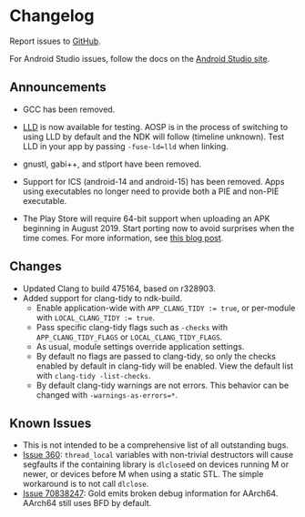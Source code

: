 Changelog
=========

Report issues to [GitHub].

For Android Studio issues, follow the docs on the [Android Studio site].

[GitHub]: https://github.com/android-ndk/ndk/issues
[Android Studio site]: http://tools.android.com/filing-bugs

Announcements
-------------

 * GCC has been removed.

 * [LLD](https://lld.llvm.org/) is now available for testing. AOSP is in the
   process of switching to using LLD by default and the NDK will follow
   (timeline unknown). Test LLD in your app by passing `-fuse-ld=lld` when
   linking.

 * gnustl, gabi++, and stlport have been removed.

 * Support for ICS (android-14 and android-15) has been removed. Apps using
   executables no longer need to provide both a PIE and non-PIE executable.

 * The Play Store will require 64-bit support when uploading an APK beginning in
   August 2019. Start porting now to avoid surprises when the time comes. For
   more information, see [this blog post](https://android-developers.googleblog.com/2017/12/improving-app-security-and-performance.html).

Changes
-------

 * Updated Clang to build 475164, based on r328903.
 * Added support for clang-tidy to ndk-build.
     * Enable application-wide with `APP_CLANG_TIDY := true`, or per-module with
       `LOCAL_CLANG_TIDY := true`.
     * Pass specific clang-tidy flags such as `-checks` with
       `APP_CLANG_TIDY_FLAGS` or `LOCAL_CLANG_TIDY_FLAGS`.
     * As usual, module settings override application settings.
     * By default no flags are passed to clang-tidy, so only the checks enabled
       by default in clang-tidy will be enabled. View the default list with
       `clang-tidy -list-checks`.
     * By default clang-tidy warnings are not errors. This behavior can be
       changed with `-warnings-as-errors=*`.

[clang-tidy]: http://clang.llvm.org/extra/clang-tidy/

Known Issues
------------

 * This is not intended to be a comprehensive list of all outstanding bugs.
 * [Issue 360]: `thread_local` variables with non-trivial destructors will cause
   segfaults if the containing library is `dlclose`ed on devices running M or
   newer, or devices before M when using a static STL. The simple workaround is
   to not call `dlclose`.
 * [Issue 70838247]: Gold emits broken debug information for AArch64. AArch64
   still uses BFD by default.

[Issue 360]: https://github.com/android-ndk/ndk/issues/360
[Issue 70838247]: https://issuetracker.google.com/70838247
